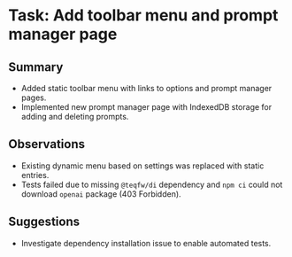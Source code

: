 # Task: Add toolbar menu and prompt manager page

## Summary
- Added static toolbar menu with links to options and prompt manager pages.
- Implemented new prompt manager page with IndexedDB storage for adding and deleting prompts.

## Observations
- Existing dynamic menu based on settings was replaced with static entries.
- Tests failed due to missing `@teqfw/di` dependency and `npm ci` could not download `openai` package (403 Forbidden).

## Suggestions
- Investigate dependency installation issue to enable automated tests.
